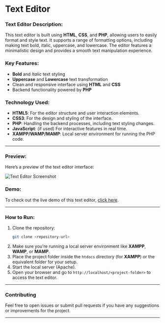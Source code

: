 # Text Editor

### Text Editor Description:
This text editor is built using **HTML**, **CSS**, and **PHP**, allowing users to easily format and style text. It supports a range of formatting options, including making text bold, italic, uppercase, and lowercase. The editor features a minimalistic design and provides a smooth text manipulation experience.

### Key Features:
- **Bold** and *Italic* text styling
- **Uppercase** and **Lowercase** text transformation
- Clean and responsive interface using **HTML** and **CSS**
- Backend functionality powered by **PHP**

### Technology Used:
- **HTML5**: For the editor structure and user interaction elements.
- **CSS3**: For the design and styling of the interface.
- **PHP**: Handling the backend processes, including text styling changes.
- **JavaScript**: (if used) For interactive features in real time.
- **XAMPP/WAMP/MAMP**: Local server environment for running the PHP code.

---

### Preview:
Here’s a preview of the text editor interface:

![Text Editor Screenshot](path-to-your-screenshot.png)

### Demo:
To check out the live demo of this text editor, [click here](http://localhost/<project-folder>).

---

### How to Run:
1. Clone the repository:  
   ```bash
   git clone <repository-url>
   ```
2. Make sure you're running a local server environment like **XAMPP**, **WAMP**, or **MAMP**.
3. Place the project folder inside the `htdocs` directory (for **XAMPP**) or the equivalent folder for your setup.
4. Start the local server (Apache).
5. Open your browser and go to `http://localhost/<project-folder>` to access the text editor.

--- 
### Contributing
Feel free to open issues or submit pull requests if you have any suggestions or improvements for the project.

---
